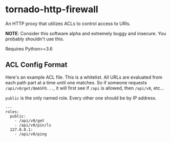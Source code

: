 # tornado-http-firewall

An HTTP proxy that utilizes ACLs to control access to URIs.

**NOTE**: Consider this software alpha and extremely buggy and insecure.  You
probably shouldn't use this.

Requires Python>=3.6

## ACL Config Format

Here's an example ACL file.  This is a whitelist.  All URLs are evaluated
from each path part at a time until one matches.  So if someone requests
`/api/v0/get/QmASFD...`, it will first see if `/api` is allowed, then
`/api/v0`, etc...

`public` is the only named role.  Every other one should be by IP address.

    ---
    roles:
      public:
        - /api/v0/get
        - /api/v0/pin/ls
      127.0.0.1:
        - /api/v0/ping

